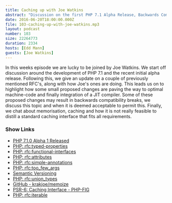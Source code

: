 ```yaml
---
title: Caching up with Joe Watkins
abstract: "Discussion on the first PHP 7.1 Alpha Release, Backwards Compatibility and Caching"
date: 2016-06-20T18:00:00.000Z
file: 103-caching-up-with-joe-watkins.mp3
layout: podcast
number: 103
size: 22264773
duration: 2334
hosts: [Edd Mann]
guests: [Joe Watkins]
---
```


In this weeks episode we are lucky to be joined by Joe Watkins.
We start off discussion around the development of PHP 7.1 and the recent initial alpha release.
Following this, we give an update on a couple of previously mentioned RFC's, along with how Joe's ones are doing.
This leads us on to highlight how some small proposed changes are paving the way to optimal machine-code and finally integration of a JIT compiler.
Some of these proposed changes may result in backwards compatibility breaks, we discuss this topic and when it is deemed acceptable to permit this.
Finally, we chat about memorisation, caching and how it is not really feasible to distill a standard caching interface that fits all requirements.

### Show Links

- [PHP 7.1.0 Alpha 1 Released](http://php.net/archive/2016.php#id2016-06-09-1)
- [PHP: rfc:typed-properties](https://wiki.php.net/rfc/typed-properties)
- [PHP: rfc:functional-interfaces](https://wiki.php.net/rfc/functional-interfaces)
- [PHP: rfc:attributes](https://wiki.php.net/rfc/attributes)
- [PHP: rfc:simple-annotations](https://wiki.php.net/rfc/simple-annotations)
- [PHP: rfc:too_few_args](https://wiki.php.net/rfc/too_few_args)
- [Semantic Versioning](http://semver.org/)
- [PHP: rfc:union_types](https://wiki.php.net/rfc/union_types)
- [GitHub - krakjoe/memoize](https://github.com/krakjoe/memoize)
- [PSR-6: Caching Interface - PHP-FIG](http://www.php-fig.org/psr/psr-6/)
- [PHP: rfc:iterable](https://wiki.php.net/rfc/iterable)
